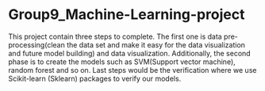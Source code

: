# Group9_Machine-Learning-project
This project contain three steps to complete. The first one is data pre-processing(clean the data set and make it easy for the data visualization and future model building) and data visualization. Additionally, the second phase is to create the models such as SVM(Support vector machine), random forest and so on. Last steps would be the verification where we use Scikit-learn (Sklearn) packages to verify our models.
